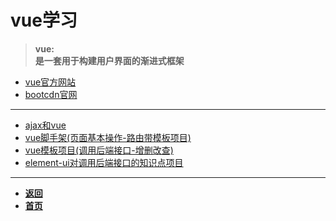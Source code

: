 # vue学习

> **vue:**  
> **是一套用于构建用户界面的渐进式框架**

- [vue官方网站](https://cn.vuejs.org/)
- [bootcdn官网](https://www.bootcdn.cn/)

---

- [ajax和vue](https://code.aliyun.com/kangxianghui/studywrod/tree/master/%E5%A4%A7%E4%BA%8C%E5%AD%A6%E4%B9%A0%E7%9F%A5%E8%AF%86%E7%82%B9/web/vue/basic/ajax)
- [vue脚手架(页面基本操作-路由带模板项目)](https://code.aliyun.com/kangxianghui/studywrod/tree/master/%E5%A4%A7%E4%BA%8C%E5%AD%A6%E4%B9%A0%E7%9F%A5%E8%AF%86%E7%82%B9/web/vue/vuecli)
- [vue模板项目(调用后端接口-增删改查)](https://code.aliyun.com/kangxianghui/studywrod/tree/master/%E5%A4%A7%E4%BA%8C%E5%AD%A6%E4%B9%A0%E7%9F%A5%E8%AF%86%E7%82%B9/web/templates)
- [element-ui对调用后端接口的知识点项目](https://code.aliyun.com/kangxianghui/studywrod/tree/master/%E5%A4%A7%E4%BA%8C%E5%AD%A6%E4%B9%A0%E7%9F%A5%E8%AF%86%E7%82%B9/web/vue/vue2-teach-1901)

---

- [**返回**](https://code.aliyun.com/kangxianghui/studywrod/tree/master/%E5%A4%A7%E4%BA%8C%E5%AD%A6%E4%B9%A0%E7%9F%A5%E8%AF%86%E7%82%B9/web)
- [**首页**](https://code.aliyun.com/kangxianghui/studywrod/tree/master)